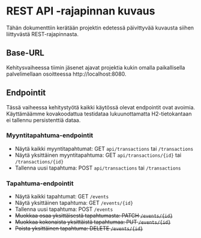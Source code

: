 # REST API -rajapinnan kuvaus

Tähän dokumenttiin kerätään projektin edetessä päivittyvää kuvausta siihen liittyvästä REST-rajapinnasta.

## Base-URL
Kehitysvaiheessa tiimin jäsenet ajavat projektia kukin omalla paikallisella palvelimellaan osoitteessa http://localhost:8080. 

## Endpointit
Tässä vaiheessa kehitystyötä kaikki käytössä olevat endpointit ovat avoimia. Käyttämäämme kovakoodattua testidataa lukuunottamatta H2-tietokantaan ei tallennu persistenttiä dataa.

### Myyntitapahtuma-endpointit
* Näytä kaikki myyntitapahtumat: GET `api/transactions` tai `/transactions`
* Näytä yksittäinen myyntitapahtuma: GET `api/transactions/{id}` tai `/transactions/{id}`
* Tallenna uusi tapahtuma: POST `api/transactions` tai `/transactions`


### Tapahtuma-endpointit
* Näytä kaikki tapahtumat: GET `/events`
* Näytä yksittäinen tapahtuma: GET `/events/{id}`
* Tallenna uusi tapahtuma: POST `/events`
* ~~Muokkaa osaa yksittäisestä tapahtumasta: PATCH `/events/{id}`~~
* ~~Muokkaa kokonaista yksittäistä tapahtumaa: PUT `/events/{id}`~~
* ~~Poista yksittäinen tapahtuma: DELETE `/events/{id}`~~